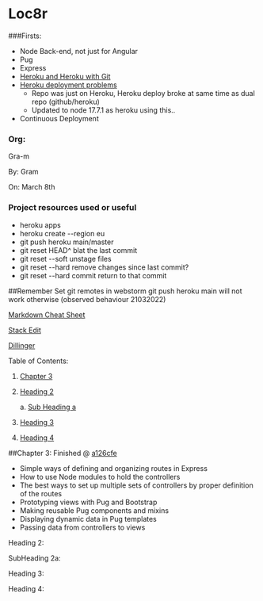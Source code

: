 # Loc8r 

###Firsts:
* Node Back-end, not just for Angular 
* Pug 
* Express
* [Heroku and Heroku with Git](https://devcenter.heroku.com/articles/git#create-a-heroku-remote)
* [Heroku deployment problems](https://devcenter.heroku.com/articles/troubleshooting-node-deploys)
  * Repo was just on Heroku, Heroku deploy broke at same time as dual repo (github/heroku)
  * Updated to node 17.7.1 as heroku using this..
* Continuous Deployment

### Org:
Gra-m

By: Gram 

On: March 8th

### Project resources used or useful

* heroku apps
* heroku create --region eu
* git push heroku main/master
* git reset HEAD^ blat the last commit
* git reset --soft unstage files
* git reset --hard remove changes since last commit?
* git reset --hard commit return to that commit


##Remember
Set git remotes in webstorm git push heroku main will not work otherwise (observed behaviour 21032022)

[Markdown Cheat Sheet](https://github.com/adam-p/markdown-here/wiki/Markdown-Cheatsheet "Adam P")

[Stack Edit](https://stackedit.io "31/08")

[Dillinger](https://dillinger.io "until you are off of visible page..")




Table of Contents:

1. [Chapter 3](#1)
2. [Heading 2](#2)

   a. [Sub Heading a](#2a)
3. [Heading 3](#3)
4. [Heading 4](#4)

<a id="1"></a>
##Chapter 3:
Finished @ [a126cfe](https://github.com/gra-m/Loc8r/commit/a126cfe332a62fd6bc81ac4941bd7e642959d2c5)
* Simple ways of defining and organizing routes in Express
* How to use Node modules to hold the controllers
* The best ways to set up multiple sets of controllers by proper definition of the routes
* Prototyping views with Pug and Bootstrap
* Making reusable Pug components and mixins
* Displaying dynamic data in Pug templates
* Passing data from controllers to views

<a id="2"></a>
Heading 2:

<a id="2a"></a>
SubHeading 2a:

<a id="3"></a>
Heading 3:

<a id="4"></a>
Heading 4:
